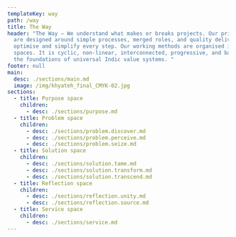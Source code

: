 ```yaml
---
templateKey: way
path: /way
title: The Way
header: "The Way – We understand what makes or breaks projects. Our principles
  are designed around simple processes, merged roles, and quality delivery. We
  optimise and simplify every step. Our working methods are organised in five
  spaces. It is cyclic, non-linear, interconnected, progressive, and based on
  the foundations of universal Indic value systems. "
footer: null
main:
  desc: ./sections/main.md
  image: /img/khyateh_final_CMYK-02.jpg
sections:
  - title: Purpose space
    children:
      - desc: ./sections/purpose.md
  - title: Problem space
    children:
      - desc: ./sections/problem.discover.md
      - desc: ./sections/problem.perceive.md
      - desc: ./sections/problem.seize.md
  - title: Solution space
    children:
      - desc: ./sections/solution.tame.md
      - desc: ./sections/solution.transform.md
      - desc: ./sections/solution.transcend.md
  - title: Reflection space
    children:
      - desc: ./sections/reflection.unity.md
      - desc: ./sections/reflection.source.md
  - title: Service space
    children:
      - desc: ./sections/service.md
---
```

